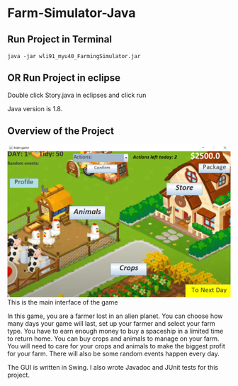 # Farm-Simulator-Java

## Run Project in Terminal
 ```
 java -jar wli91_myu40_FarmingSimulator.jar
 ```

## OR Run Project in eclipse
Double click Story.java in eclipses and click run

Java version is 1.8.

## Overview of the Project
![image](https://github.com/MinfangYu/Farm-Simulator-Java/blob/master/scene.PNG)
This is the main interface of the game

In this game, you are a farmer lost in an alien planet. You can choose how many days your game will last, set up your farmer and select your farm type.
You have to earn enough money to buy a spaceship in a limited time to return home. You can buy crops and animals to manage on your farm. You will need to care for your crops and animals to make the biggest profit for your farm. 
There will also be some random events happen every day.

The GUI is written in Swing. I also wrote Javadoc and JUnit tests for this project.

